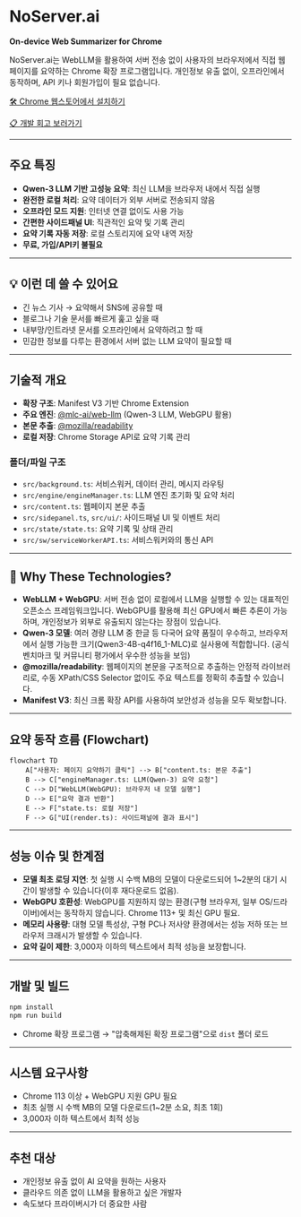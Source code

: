 # NoServer.ai

**On-device Web Summarizer for Chrome**

NoServer.ai는 WebLLM을 활용하여 서버 전송 없이 사용자의 브라우저에서 직접 웹페이지를 요약하는 Chrome 확장 프로그램입니다. 개인정보 유출 없이, 오프라인에서 동작하며, API 키나 회원가입이 필요 없습니다.

[🛠 Chrome 웹스토어에서 설치하기](https://chromewebstore.google.com/detail/noserverai/pibgbfelegjdiiohmgamhaegfkinbfjg?authuser=0&hl=en)

[📋 개발 회고 보러가기](https://velog.io/@ihj04982/ChatGPT%EB%B3%B4%EB%8B%A4-40%EB%B0%B0-%EB%8A%90%EB%A6%B0-AI%EB%A5%BC-%EB%A7%8C%EB%93%A0-%EC%9D%B4%EC%9C%A0-%EB%B8%8C%EB%9D%BC%EC%9A%B0%EC%A0%80-%EC%98%A8%EB%94%94%EB%B0%94%EC%9D%B4%EC%8A%A4-AI-%EA%B0%9C%EB%B0%9C%EA%B8%B0-lmft186o)

---

## 주요 특징

- **Qwen-3 LLM 기반 고성능 요약**: 최신 LLM을 브라우저 내에서 직접 실행
- **완전한 로컬 처리**: 요약 데이터가 외부 서버로 전송되지 않음
- **오프라인 모드 지원**: 인터넷 연결 없이도 사용 가능
- **간편한 사이드패널 UI**: 직관적인 요약 및 기록 관리
- **요약 기록 자동 저장**: 로컬 스토리지에 요약 내역 저장
- **무료, 가입/API키 불필요**

---

## 💡 이런 데 쓸 수 있어요

- 긴 뉴스 기사 → 요약해서 SNS에 공유할 때
- 블로그나 기술 문서를 빠르게 훑고 싶을 때
- 내부망/인트라넷 문서를 오프라인에서 요약하려고 할 때
- 민감한 정보를 다루는 환경에서 서버 없는 LLM 요약이 필요할 때

---

## 기술적 개요

- **확장 구조**: Manifest V3 기반 Chrome Extension
- **주요 엔진**: [@mlc-ai/web-llm](https://github.com/mlc-ai/web-llm) (Qwen-3 LLM, WebGPU 활용)
- **본문 추출**: [@mozilla/readability](https://github.com/mozilla/readability)
- **로컬 저장**: Chrome Storage API로 요약 기록 관리

### 폴더/파일 구조

- `src/background.ts`: 서비스워커, 데이터 관리, 메시지 라우팅
- `src/engine/engineManager.ts`: LLM 엔진 초기화 및 요약 처리
- `src/content.ts`: 웹페이지 본문 추출
- `src/sidepanel.ts`, `src/ui/`: 사이드패널 UI 및 이벤트 처리
- `src/state/state.ts`: 요약 기록 및 상태 관리
- `src/sw/serviceWorkerAPI.ts`: 서비스워커와의 통신 API

---

## 🧠 Why These Technologies?

- **WebLLM + WebGPU**: 서버 전송 없이 로컬에서 LLM을 실행할 수 있는 대표적인 오픈소스 프레임워크입니다. WebGPU를 활용해 최신 GPU에서 빠른 추론이 가능하며, 개인정보가 외부로 유출되지 않는다는 장점이 있습니다.
- **Qwen-3 모델**: 여러 경량 LLM 중 한글 등 다국어 요약 품질이 우수하고, 브라우저에서 실행 가능한 크기(Qwen3-4B-q4f16_1-MLC)로 실사용에 적합합니다. (공식 벤치마크 및 커뮤니티 평가에서 우수한 성능을 보임)
- **@mozilla/readability**: 웹페이지의 본문을 구조적으로 추출하는 안정적 라이브러리로, 수동 XPath/CSS Selector 없이도 주요 텍스트를 정확히 추출할 수 있습니다.
- **Manifest V3**: 최신 크롬 확장 API를 사용하여 보안성과 성능을 모두 확보합니다.

---

## 요약 동작 흐름 (Flowchart)

```mermaid
flowchart TD
    A["사용자: 페이지 요약하기 클릭"] --> B["content.ts: 본문 추출"]
    B --> C["engineManager.ts: LLM(Qwen-3) 요약 요청"]
    C --> D["WebLLM(WebGPU): 브라우저 내 모델 실행"]
    D --> E["요약 결과 반환"]
    E --> F["state.ts: 로컬 저장"]
    F --> G["UI(render.ts): 사이드패널에 결과 표시"]
```

---

## 성능 이슈 및 한계점

- **모델 최초 로딩 지연**: 첫 실행 시 수백 MB의 모델이 다운로드되어 1~2분의 대기 시간이 발생할 수 있습니다(이후 재다운로드 없음).
- **WebGPU 호환성**: WebGPU를 지원하지 않는 환경(구형 브라우저, 일부 OS/드라이버)에서는 동작하지 않습니다. Chrome 113+ 및 최신 GPU 필요.
- **메모리 사용량**: 대형 모델 특성상, 구형 PC나 저사양 환경에서는 성능 저하 또는 브라우저 크래시가 발생할 수 있습니다.
- **요약 길이 제한**: 3,000자 이하의 텍스트에서 최적 성능을 보장합니다.

---

## 개발 및 빌드

```bash
npm install
npm run build
```

- Chrome 확장 프로그램 → "압축해제된 확장 프로그램"으로 `dist` 폴더 로드

---

## 시스템 요구사항

- Chrome 113 이상 + WebGPU 지원 GPU 필요
- 최초 실행 시 수백 MB의 모델 다운로드(1~2분 소요, 최초 1회)
- 3,000자 이하 텍스트에서 최적 성능

---

## 추천 대상

- 개인정보 유출 없이 AI 요약을 원하는 사용자
- 클라우드 의존 없이 LLM을 활용하고 싶은 개발자
- 속도보다 프라이버시가 더 중요한 사람
